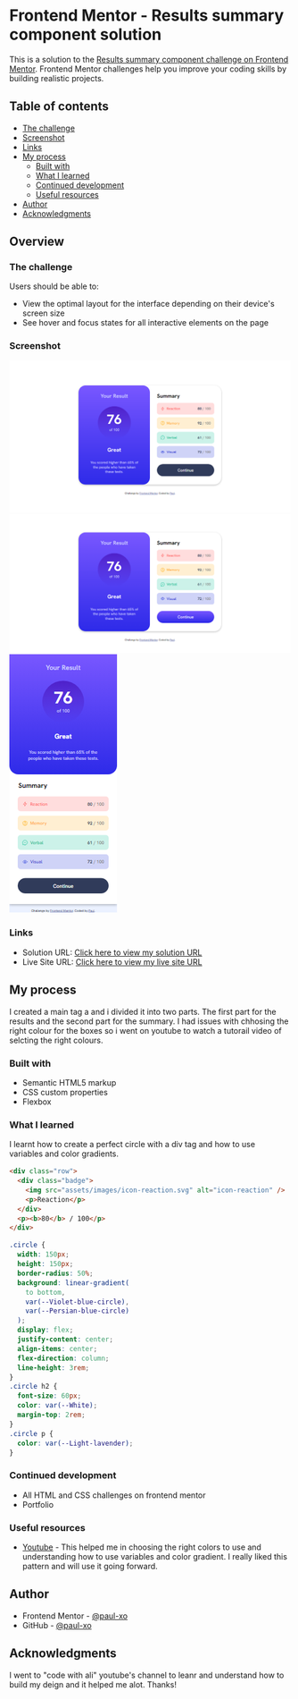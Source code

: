 # Frontend Mentor - Results summary component solution

This is a solution to the [Results summary component challenge on Frontend Mentor](https://www.frontendmentor.io/challenges/results-summary-component-CE_K6s0maV). Frontend Mentor challenges help you improve your coding skills by building realistic projects.

## Table of contents

- [The challenge](#the-challenge)
- [Screenshot](#screenshot)
- [Links](#links)
- [My process](#my-process)
  - [Built with](#built-with)
  - [What I learned](#what-i-learned)
  - [Continued development](#continued-development)
  - [Useful resources](#useful-resources)
- [Author](#author)
- [Acknowledgments](#acknowledgments)

## Overview

### The challenge

Users should be able to:

- View the optimal layout for the interface depending on their device's screen size
- See hover and focus states for all interactive elements on the page

### Screenshot

![](./assets/screenshots/desktop%20design.png)
![](./assets/screenshots/active%20states.png)
![](./assets/screenshots/mobile%20design.png)

### Links

- Solution URL: [Click here to view my solution URL](https://www.frontendmentor.io/solutions/results-summary-design-boMTqX-jlG)
- Live Site URL: [Click here to view my live site URL](https://results-summary.pages.dev/)

## My process

I created a main tag a and i divided it into two parts. The first part for the results and the second part for the summary. I had issues with chhosing the right colour for the boxes so i went on youtube to watch a tutorail video of selcting the right colours.

### Built with

- Semantic HTML5 markup
- CSS custom properties
- Flexbox

### What I learned

I learnt how to create a perfect circle with a div tag and how to use variables and color gradients.

```html
<div class="row">
  <div class="badge">
    <img src="assets/images/icon-reaction.svg" alt="icon-reaction" />
    <p>Reaction</p>
  </div>
  <p><b>80</b> / 100</p>
</div>
```

```css
.circle {
  width: 150px;
  height: 150px;
  border-radius: 50%;
  background: linear-gradient(
    to bottom,
    var(--Violet-blue-circle),
    var(--Persian-blue-circle)
  );
  display: flex;
  justify-content: center;
  align-items: center;
  flex-direction: column;
  line-height: 3rem;
}
.circle h2 {
  font-size: 60px;
  color: var(--White);
  margin-top: 2rem;
}
.circle p {
  color: var(--Light-lavender);
}
```

### Continued development

- All HTML and CSS challenges on frontend mentor
- Portfolio

### Useful resources

- [Youtube](https://www.youtube.com/watch?v=Hd3QVIwul3s) - This helped me in choosing the right colors to use and understanding how to use variables and color gradient. I really liked this pattern and will use it going forward.

## Author

- Frontend Mentor - [@paul-xo](https://www.frontendmentor.io/profile/paul-xo)
- GitHub - [@paul-xo](https://www.twitter.com/paul-xo)

## Acknowledgments

I went to "code with ali" youtube's channel to leanr and understand how to build my deign and it helped me alot. Thanks!
